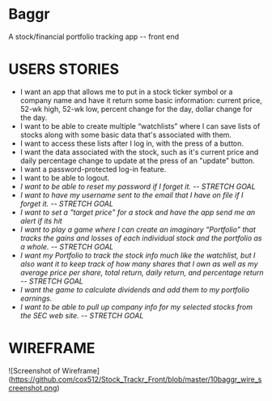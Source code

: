 # Baggr
A stock/financial portfolio tracking app -- front end

# USERS STORIES
- I want an app that allows me to put in a stock ticker symbol or a company name and have it return some basic information: current price, 52-wk high, 52-wk low, percent change for the day, dollar change for the day.
- I want to be able to create multiple “watchlists” where I can save lists of stocks along with some basic data that's associated with them. 
- I want to access these lists after I log in, with the press of a button.
- I want the data associated with the stock, such as it's current price and daily percentage change to update at the press of an "update" button. 
- I want a password-protected log-in feature.
- I want to be able to logout.
- *I want to be able to reset my password if I forget it. -- STRETCH GOAL*
- *I want to have my username sent to the email that I have on file if I forget it. -- STRETCH GOAL*
- *I want to set a "target price" for a stock and have the app send me an alert if its hit*
- *I want to play a game where I can create an imaginary “Portfolio” that tracks the gains and losses of each individual stock and the portfolio as a whole. -- STRETCH GOAL*
- *I want my Portfolio to track the stock info much like the watchlist, but I also want it to keep track of how many shares that I own as well as my average price per share, total return, daily return, and percentage return -- STRETCH GOAL*
- *I want the game to calculate dividends and add them to my portfolio earnings.*
- *I want to be able to pull up company info for my selected stocks from the SEC web site. -- STRETCH GOAL*

# WIREFRAME

![Screenshot of Wireframe]
(https://github.com/cox512/Stock_Trackr_Front/blob/master/10baggr_wire_screenshot.png)

